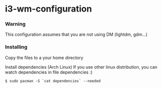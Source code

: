 # i3-wm-configuration

### Warning

This configuration assumes that you are not using DM (lightdm, gdm...)

### Installing

Copy the files to a your home directory


Install dependencies (Arch Linux)
If you use other linux distribution, you can watch dependencies in file dependencies :)

```
$ sudo pacman -S `cat dependencies` --needed
```
